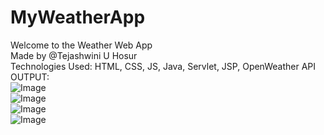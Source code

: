 # MyWeatherApp
Welcome to the Weather Web App 
<br>Made by @Tejashwini U Hosur 
<br> Technologies Used: HTML, CSS, JS, Java, Servlet, JSP, OpenWeather API
<br>
OUTPUT:
<br>
![Image](https://github.com/user-attachments/assets/91ca4254-e0ff-4481-9ebf-9c2026f8435e)
<br>
![Image](https://github.com/user-attachments/assets/12981cf4-bd7b-4b3e-b30d-e1acc8109ad5)
<br>
![Image](https://github.com/user-attachments/assets/466c36bc-73a1-4a19-b118-0dfeeda66c4c)
<br>
![Image](https://github.com/user-attachments/assets/737396ec-7689-4254-ab09-b0af1993a199)


